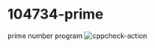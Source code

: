 # 104734-prime
prime number program
![cppcheck-action](https://github.com/stepin104734/104734-prime/workflows/cppcheck-action/badge.svg)
